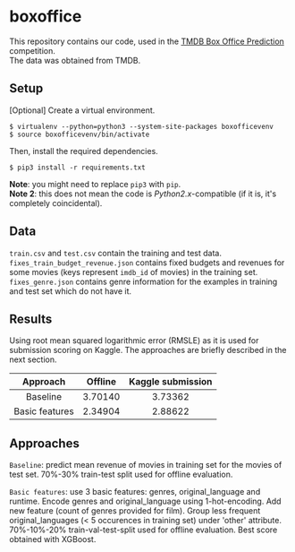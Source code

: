# boxoffice

This repository contains our code, used in the 
[TMDB Box Office Prediction](https://www.kaggle.com/c/tmdb-box-office-prediction/) competition.  
The data was obtained from TMDB.

## Setup
[Optional] Create a virtual environment.
```
$ virtualenv --python=python3 --system-site-packages boxofficevenv
$ source boxofficevenv/bin/activate
```

Then, install the required dependencies.
```
$ pip3 install -r requirements.txt
```

**Note**: you might need to replace `pip3` with `pip`.  
**Note 2**: this does not mean the code is *Python2.x*-compatible 
(if it is, it's completely coincidental).

## Data
`train.csv` and `test.csv` contain the training and test data.  
`fixes_train_budget_revenue.json` contains fixed budgets and revenues for some movies (keys 
represent `imdb_id` of movies) in the training set.  
`fixes_genre.json` contains genre information for the examples in training and test set which do
not have it.

## Results
Using root mean squared logarithmic error (RMSLE) as it is used for submission scoring on Kaggle.
The approaches are briefly described in the next section.  

| Approach  | Offline  | Kaggle submission |  
|:---------:|:--------:|:-----------------:|  
| Baseline  |  3.70140 | 3.73362           |  
| Basic features  |  2.34904 | 2.88622     |  

## Approaches
`Baseline`:  predict mean revenue of movies in training set for the movies of test set.
70%-30% train-test split used for offline evaluation.

`Basic features`: use 3 basic features: genres, original_language and runtime. 
Encode genres and original_language using 1-hot-encoding. Add new feature (count 
of genres provided for film). Group less frequent original_languages (< 5 occurences
in training set) under 'other' attribute.
70%-10%-20% train-val-test-split used for offline evaluation. Best score obtained 
with XGBoost.
